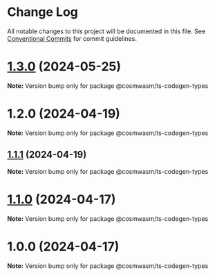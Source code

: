# Change Log

All notable changes to this project will be documented in this file.
See [Conventional Commits](https://conventionalcommits.org) for commit guidelines.

# [1.3.0](https://github.com/cosmwasm/ts-codegen/compare/@cosmwasm/ts-codegen-types@1.2.0...@cosmwasm/ts-codegen-types@1.3.0) (2024-05-25)

**Note:** Version bump only for package @cosmwasm/ts-codegen-types





# 1.2.0 (2024-04-19)

**Note:** Version bump only for package @cosmwasm/ts-codegen-types





## [1.1.1](https://github.com/cosmwasm/ts-codegen/compare/@cosmwasm/ts-codegen-types@1.1.0...@cosmwasm/ts-codegen-types@1.1.1) (2024-04-19)

**Note:** Version bump only for package @cosmwasm/ts-codegen-types





# [1.1.0](https://github.com/cosmwasm/ts-codegen/compare/@cosmwasm/ts-codegen-types@1.0.0...@cosmwasm/ts-codegen-types@1.1.0) (2024-04-17)

**Note:** Version bump only for package @cosmwasm/ts-codegen-types





# 1.0.0 (2024-04-17)

**Note:** Version bump only for package @cosmwasm/ts-codegen-types
